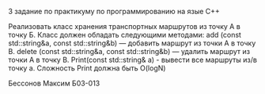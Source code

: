 3 задание по практикуму по программированию на язые C++

Реализовать класс хранения транспортных маршрутов из точку А в точку Б. Класс должен обладать следующими методами: add (const std::string&a, const std::string&b) — добавить маршрут из точки A в точку B.
delete (const std::string&a, const std::string&b) — удалить маршрут из точки A в точку B. Print(const std::string& a) -  вывести все маршруты из/в точку a. Сложность Print должна быть O(logN)

Бессонов Максим Б03-013
